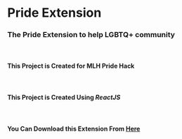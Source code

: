 # **Pride Extension**
### **The Pride Extension to help LGBTQ+ community**

<br>



#### This Project is Created for MLH Pride Hack



<br>

#### This Project is Created Using ***ReactJS***

<br>

#### You Can Download this Extension From [Here](https://drive.google.com/file/d/1Z8vCNGXRVsjp2_JCkzu_e98QpPWNBkln/view?usp=sharing)


